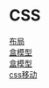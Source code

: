 <!-- docs/_sidebar.md -->

# CSS

  <a href='#/works/css/布局.md'>布局</a></br>
  <a href='#/works/css/盒模型.md'>盒模型</a></br>
  <a href='#/works/css/盒模型.md'>盒模型</a></br>
  <a href='#/works/css/css移动.md'>css移动</a>

  


